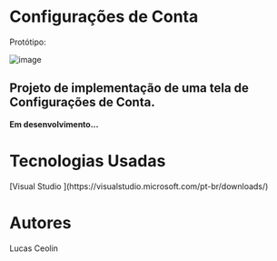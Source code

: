 <head> <h1> <b> Configurações de Conta </b> </h1> </head>

Protótipo:

![image](https://user-images.githubusercontent.com/79987087/192535106-c1eb448c-47d3-4eaf-9789-ae27033bee71.png)

<h2> Projeto de implementação de uma tela de Configurações de Conta. </h2>

<b>  Em desenvolvimento... </b>

<h1> <b> Tecnologias Usadas </b> </h1>
[Visual Studio ](https://visualstudio.microsoft.com/pt-br/downloads/)

<h1> <b> Autores </b> </h1>
Lucas Ceolin 
